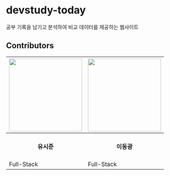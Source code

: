 # devstudy-today
공부 기록을 남기고 분석하여 비교 데이터를 제공하는 웹사이트

<h2>Contributors</h2>

|<a href="https://github.com/SiJun-Yoo"><img src = "https://avatars.githubusercontent.com/u/58085920?v=4" width="200" height="200"/></a>|<a href="https://github.com/riverrevir"><img src = "https://avatars.githubusercontent.com/u/81510864?v=4" width="200" height="200"/></a>|
|------|------|
|<div align ="center"><h4>유시준</h4><div>|<div align ="center"><h4>이동광</h4><div>|
|Full-Stack|Full-Stack|
